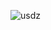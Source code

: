 ![usdz](https://user-images.githubusercontent.com/47984473/176274615-b6d048f0-046d-4d79-a5f0-fbf49aa069ac.gif)

